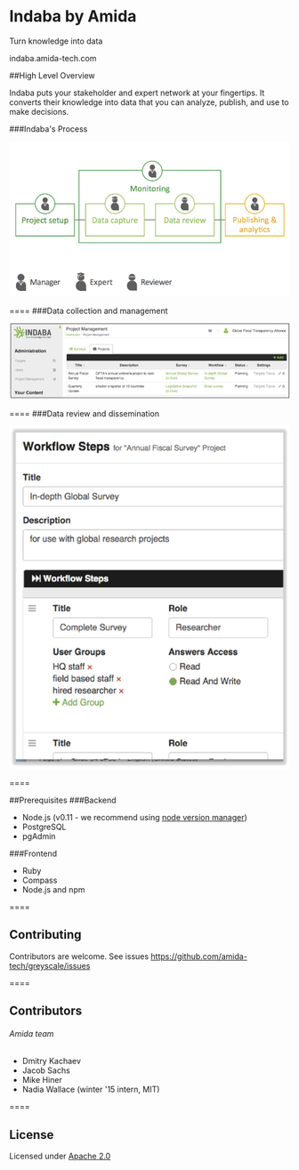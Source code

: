 # Indaba by Amida


Turn knowledge into data

indaba.amida-tech.com



##High Level Overview


Indaba puts your stakeholder and expert network at your fingertips. It converts their knowledge into data that you can analyze, publish, and use to make decisions.


###Indaba's Process

![Indaba's Process](images/Indaba_process.png)

====
###Data collection and management

![Indaba's Project Management](images/Indaba_PM.png)

====
###Data review and dissemination

![Indaba's Data Review](images/Indaba_review.png)

====


##Prerequisites
###Backend
- Node.js (v0.11 - we recommend using [node version manager](https://github.com/creationix/nvm))
- PostgreSQL
- pgAdmin

###Frontend
- Ruby
- Compass
- Node.js and npm

====

## Contributing

Contributors are welcome. See issues https://github.com/amida-tech/greyscale/issues

====

## Contributors

###### Amida team

- Dmitry Kachaev
- Jacob Sachs
- Mike Hiner
- Nadia Wallace (winter '15 intern, MIT)

====
## License

Licensed under [Apache 2.0](./LICENSE)

